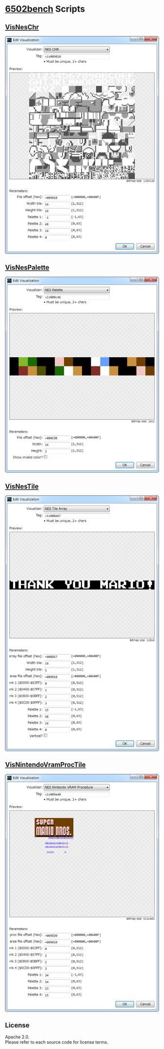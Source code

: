 # [6502bench](https://github.com/fadden/6502bench) Scripts  

## [VisNesChr](Extension%20Scripts/NES/VisNesChr.cs)  

![VisNesChr](Images/VisNesChr.png)  

## [VisNesPalette](Extension%20Scripts/NES/VisNesPalette.cs)  

![VisNesPalette](Images/VisNesPalette.png)  

## [VisNesTile](Extension%20Scripts/NES/VisNesTile.cs)  

![VisNesTileArray](Images/VisNesTileArray.png)  

## [VisNintendoVramProcTile](Extension%20Scripts/NES/VisNintendoVramProcTile.cs)  

![VisNintendoVramProcTile](Images/VisNintendoVramProcTile.png)  

## License  

Apache 2.0.  
Please refer to each source code for license terms.  
